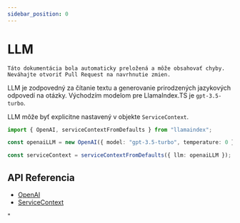 ```yaml
---
sidebar_position: 0
---
```


# LLM

`Táto dokumentácia bola automaticky preložená a môže obsahovať chyby. Neváhajte otvoriť Pull Request na navrhnutie zmien.`

LLM je zodpovedný za čítanie textu a generovanie prirodzených jazykových odpovedí na otázky. Východzím modelom pre LlamaIndex.TS je `gpt-3.5-turbo`.

LLM môže byť explicitne nastavený v objekte `ServiceContext`.

```typescript
import { OpenAI, serviceContextFromDefaults } from "llamaindex";

const openaiLLM = new OpenAI({ model: "gpt-3.5-turbo", temperature: 0 });

const serviceContext = serviceContextFromDefaults({ llm: openaiLLM });
```

## API Referencia

- [OpenAI](../../api/classes/OpenAI.md)
- [ServiceContext](../../api/interfaces/ServiceContext.md)

"
